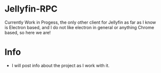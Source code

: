 # Jellyfin-RPC
Currently Work in Progess, the only other client for Jellyfin as far as I know is Electron based, and I do not like electron in general or anything Chrome based, so here we are!

# Info
* I will post info about the project as I work with it.
